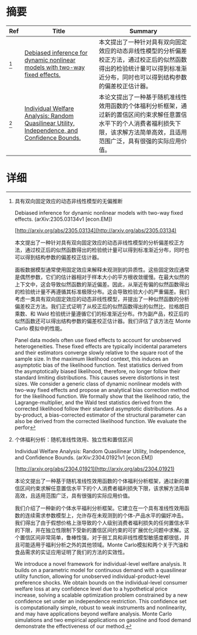 # 摘要

| Ref | Title | Summary |
| --- | --- | --- |
| [^1] | [Debiased inference for dynamic nonlinear models with two-way fixed effects.](http://arxiv.org/abs/2305.03134) | 本文提出了一种针对具有双向固定效应的动态非线性模型的分析偏差校正方法，通过校正后的似然函数得出的检验统计量可以得到标准渐近分布，同时也可以得到结构参数的偏差校正估计器。 |
| [^2] | [Individual Welfare Analysis: Random Quasilinear Utility, Independence, and Confidence Bounds.](http://arxiv.org/abs/2304.01921) | 本论文提出了一种基于随机准线性效用函数的个体福利分析框架，通过新的置信区间约束求解任意置信水平下的个人消费者福利损失下限，该求解方法简单高效，且适用范围广泛，具有很强的实际应用价值。 |

# 详细

[^1]: 具有双向固定效应的动态非线性模型的无偏推断

    Debiased inference for dynamic nonlinear models with two-way fixed effects. (arXiv:2305.03134v1 [econ.EM])

    [http://arxiv.org/abs/2305.03134](http://arxiv.org/abs/2305.03134)

    本文提出了一种针对具有双向固定效应的动态非线性模型的分析偏差校正方法，通过校正后的似然函数得出的检验统计量可以得到标准渐近分布，同时也可以得到结构参数的偏差校正估计器。

    

    面板数据模型通常使用固定效应来解释未观测到的异质性。这些固定效应通常是偶然参数，它们的估计器相对于样本大小的平方根收敛缓慢。在最大似然的上下文中，这会导致似然函数的渐近偏差。因此，从渐近有偏的似然函数得出的检验统计量不再遵循其标准极限分布。这会导致检验大小的严重偏差。我们考虑一类具有双向固定效应的动态非线性模型，并提出了一种似然函数的分析偏差校正方法。我们正式证明了从校正后的似然函数得出的似然比、拉格朗日乘数、和 Wald 检验统计量遵循它们的标准渐近分布。作为副产品，校正后的似然函数还可以得出结构参数的偏差校正估计器。我们评估了该方法在 Monte Carlo 模拟中的性能。

    Panel data models often use fixed effects to account for unobserved heterogeneities. These fixed effects are typically incidental parameters and their estimators converge slowly relative to the square root of the sample size. In the maximum likelihood context, this induces an asymptotic bias of the likelihood function. Test statistics derived from the asymptotically biased likelihood, therefore, no longer follow their standard limiting distributions. This causes severe distortions in test sizes. We consider a generic class of dynamic nonlinear models with two-way fixed effects and propose an analytical bias correction method for the likelihood function. We formally show that the likelihood ratio, the Lagrange-multiplier, and the Wald test statistics derived from the corrected likelihood follow their standard asymptotic distributions. As a by-product, a bias-corrected estimator of the structural parameter can also be derived from the corrected likelihood function. We evaluate the perfor
    
[^2]: 个体福利分析：随机准线性效用、独立性和置信区间

    Individual Welfare Analysis: Random Quasilinear Utility, Independence, and Confidence Bounds. (arXiv:2304.01921v1 [econ.EM])

    [http://arxiv.org/abs/2304.01921](http://arxiv.org/abs/2304.01921)

    本论文提出了一种基于随机准线性效用函数的个体福利分析框架，通过新的置信区间约束求解任意置信水平下的个人消费者福利损失下限，该求解方法简单高效，且适用范围广泛，具有很强的实际应用价值。

    

    我们介绍了一种新的个体水平福利分析框架。它建立在一个具有准线性效用函数的连续需求参数模型上，允许存在未观测到的个体-产品水平的偏好冲击。我们得出了由于假想价格上涨导致的个人级别消费者福利损失的任何置信水平的下限，并在独立性限制下受新的置信区间约束的可扩展优化问题中求解。这个置信区间非常简单，鲁棒性强，对于弱工具和非线性模型敏感度都很低，并且可能适用于福利分析之外的其他领域。Monte Carlo模拟和两个关于汽油和食品需求的实证应用证明了我们的方法的实效性。

    We introduce a novel framework for individual-level welfare analysis. It builds on a parametric model for continuous demand with a quasilinear utility function, allowing for unobserved individual-product-level preference shocks. We obtain bounds on the individual-level consumer welfare loss at any confidence level due to a hypothetical price increase, solving a scalable optimization problem constrained by a new confidence set under an independence restriction. This confidence set is computationally simple, robust to weak instruments and nonlinearity, and may have applications beyond welfare analysis. Monte Carlo simulations and two empirical applications on gasoline and food demand demonstrate the effectiveness of our method.
    

